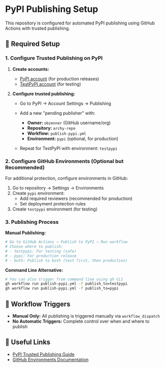 # PyPI Publishing Setup

This repository is configured for automated PyPI publishing using GitHub Actions with trusted publishing.

## 🔐 Required Setup

### 1. Configure Trusted Publishing on PyPI

1. **Create accounts:**
   - [PyPI account](https://pypi.org/account/register/) (for production releases)
   - [TestPyPI account](https://test.pypi.org/account/register/) (for testing)

2. **Configure trusted publishing:**
   - Go to PyPI → Account Settings → Publishing
   - Add a new "pending publisher" with:
     - **Owner:** `obzenner` (GitHub username/org)
     - **Repository:** `archy-repo`
     - **Workflow:** `publish-pypi.yml`
     - **Environment:** `pypi` (optional, for production)
   
   - Repeat for TestPyPI with environment: `testpypi`

### 2. Configure GitHub Environments (Optional but Recommended)

For additional protection, configure environments in GitHub:

1. Go to repository → Settings → Environments
2. Create `pypi` environment:
   - Add required reviewers (recommended for production)
   - Set deployment protection rules
3. Create `testpypi` environment (for testing)

### 3. Publishing Process

**Manual Publishing:**
```bash
# Go to GitHub Actions → Publish to PyPI → Run workflow
# Choose where to publish:
# - testpypi: For testing (safe)
# - pypi: For production release
# - both: Publish to both (test first, then production)
```

**Command Line Alternative:**
```bash
# You can also trigger from command line using gh CLI
gh workflow run publish-pypi.yml -f publish_to=testpypi
gh workflow run publish-pypi.yml -f publish_to=pypi
```

## 🚀 Workflow Triggers

- **Manual Only:** All publishing is triggered manually via `workflow_dispatch`
- **No Automatic Triggers:** Complete control over when and where to publish

## 🔗 Useful Links

- [PyPI Trusted Publishing Guide](https://docs.pypi.org/trusted-publishers/)
- [GitHub Environments Documentation](https://docs.github.com/en/actions/deployment/targeting-different-environments)
